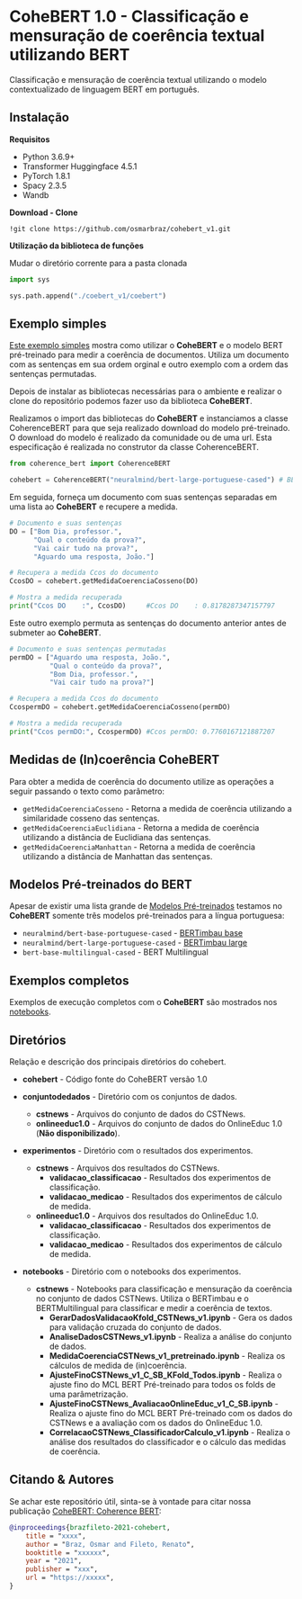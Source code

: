 # CoheBERT 1.0 - Classificação e mensuração de coerência textual utilizando BERT
Classificação e mensuração de coerência textual utilizando o modelo contextualizado de linguagem BERT em português.


## **Instalação**

**Requisitos**

* Python 3.6.9+
* Transformer Huggingface 4.5.1
* PyTorch 1.8.1
* Spacy 2.3.5
* Wandb

**Download - Clone**

```
!git clone https://github.com/osmarbraz/cohebert_v1.git
```

**Utilização da biblioteca de funções**

Mudar o diretório corrente para a pasta clonada
```python
import sys

sys.path.append("./coebert_v1/coebert")
```

## Exemplo simples

[Este exemplo simples](notebooks/ExemploCoherenceBERT.ipynb) mostra como utilizar o **CoheBERT** e o modelo BERT pré-treinado para medir a coerência de documentos. Utiliza um documento com as sentenças em sua ordem orginal e outro exemplo com a ordem das sentenças permutadas.

Depois de instalar as bibliotecas necessárias para o ambiente e realizar o clone do repositório podemos fazer uso da biblioteca **CoheBERT**.

Realizamos o import das bibliotecas do **CoheBERT** e instanciamos a classe CoherenceBERT para que seja realizado download do modelo pré-treinado. O download do modelo é realizado da comunidade ou de uma url. Esta especificação é realizada no construtor da classe CoherenceBERT.

````python
from coherence_bert import CoherenceBERT

cohebert = CoherenceBERT("neuralmind/bert-large-portuguese-cased") # BERTimbau large
````

Em seguida, forneça um documento com suas sentenças separadas em uma lista ao **CoheBERT** e recupere a medida.

````python
# Documento e suas sentenças
DO = ["Bom Dia, professor.",
      "Qual o conteúdo da prova?",
      "Vai cair tudo na prova?",
      "Aguardo uma resposta, João."]

# Recupera a medida Ccos do documento
CcosDO = cohebert.getMedidaCoerenciaCosseno(DO)

# Mostra a medida recuperada
print("Ccos DO    :", CcosDO)     #Ccos DO    : 0.8178287347157797
````

Este outro exemplo permuta as sentenças do documento anterior antes de submeter ao **CoheBERT**.

````python
# Documento e suas sentenças permutadas
permDO = ["Aguardo uma resposta, João.",
          "Qual o conteúdo da prova?",              
          "Bom Dia, professor.",
          "Vai cair tudo na prova?"]         

# Recupera a medida Ccos do documento
CcospermDO = cohebert.getMedidaCoerenciaCosseno(permDO)

# Mostra a medida recuperada
print("Ccos permDO:", CcospermDO) #Ccos permDO: 0.7760167121887207
````

## Medidas de (In)coerência **CoheBERT**
Para obter a medida de coerência do documento utilize as operações a seguir passando o texto como parâmetro:

* ```getMedidaCoerenciaCosseno``` - Retorna a medida de coerência utilizando a similaridade cosseno das sentenças.
* ```getMedidaCoerenciaEuclidiana``` - Retorna a medida de coerência utilizando a distância de Euclidiana das sentenças.
* ```getMedidaCoerenciaManhattan``` - Retorna a medida de coerência utilizando a distância de Manhattan das sentenças.

## Modelos Pré-treinados do BERT

Apesar de existir uma lista grande de [Modelos Pré-treinados](https://huggingface.co/models) testamos no **CoheBERT** somente três modelos pré-treinados para a língua portuguesa: 
* ```neuralmind/bert-base-portuguese-cased``` - [BERTimbau base](https://github.com/neuralmind-ai/portuguese-bert)
* ```neuralmind/bert-large-portuguese-cased``` - [BERTimbau large](https://github.com/neuralmind-ai/portuguese-bert)
* ```bert-base-multilingual-cased``` - BERT Multilingual

## Exemplos completos

Exemplos de execução completos com o **CoheBERT** são mostrados nos [notebooks](notebooks/cstnews/).

## **Diretórios**

Relação e descrição dos principais diretórios do cohebert.

* **cohebert** - Código fonte do CoheBERT versão 1.0
* **conjuntodedados** - Diretório com os conjuntos de dados.
  * **cstnews** - Arquivos do conjunto de dados do CSTNews.
  * **onlineeduc1.0** - Arquivos do conjunto de dados do OnlineEduc 1.0 (**Não disponibilizado**).

* **experimentos** - Diretório com o resultados dos experimentos.
  * **cstnews** - Arquivos dos resultados do CSTNews.
    * **validacao_classificacao** - Resultados dos experimentos de classificação.
    * **validacao_medicao** - Resultados dos experimentos de cálculo de medida.
  * **onlineeduc1.0** - Arquivos dos resultados do OnlineEduc 1.0.
    * **validacao_classificacao** - Resultados dos experimentos de classificação.
    * **validacao_medicao** - Resultados dos experimentos de cálculo de medida.

* **notebooks** - Diretório com o notebooks dos experimentos.
  * **cstnews** - Notebooks para classificação e mensuração da coerência no conjunto de dados CSTNews. Utiliza o BERTimbau e o BERTMultilingual para classificar e medir a coerência de textos. 
    * **GerarDadosValidacaoKfold_CSTNews_v1.ipynb** - Gera os dados para validação cruzada do conjunto de dados.
    * **AnaliseDadosCSTNews_v1.ipynb** - Realiza a análise do conjunto de dados.
    * **MedidaCoerenciaCSTNews_v1_pretreinado.ipynb** - Realiza os cálculos de medida de (in)coerência.
    * **AjusteFinoCSTNews_v1_C_SB_KFold_Todos.ipynb** - Realiza o ajuste fino do MCL BERT Pré-treinado para todos os folds de uma parâmetrização.
    * **AjusteFinoCSTNews_AvaliacaoOnlineEduc_v1_C_SB.ipynb** - Realiza o ajuste fino do MCL BERT Pré-treinado com os dados do CSTNews e a avaliação com os dados do OnlineEduc 1.0.
    * **CorrelacaoCSTNews_ClassificadorCalculo_v1.ipynb** - Realiza o análise dos resultados do classificador e o cálculo das medidas de coerência.
 

## Citando & Autores
Se achar este repositório útil, sinta-se à vontade para citar nossa publicação [CoheBERT: Coherence BERT](https://):

```bibtex 
@inproceedings{brazfileto-2021-cohebert,
    title = "xxxx",
    author = "Braz, Osmar and Fileto, Renato",
    booktitle = "xxxxxx",
    year = "2021",
    publisher = "xxx",
    url = "https://xxxxx",
}
```
